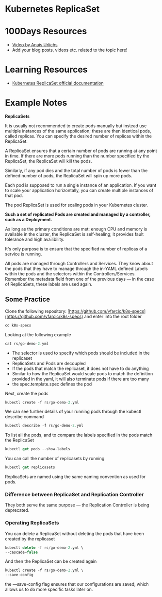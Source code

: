 # Kubernetes ReplicaSet

# 100Days Resources
- [Video by Anais Urlichs](https://youtu.be/TBkZaPDX7Us)
- Add your blog posts, videos etc. related to the topic here!

# Learning Resources
- [Kubernetes ReplicaSet official documentation](https://kubernetes.io/docs/concepts/workloads/controllers/replicaset/)

# Example Notes

**ReplicaSets**

It is usually not recommended to create pods manually but instead use multiple instances of the same application; these are then identical pods, called replicas. You can specify the desired number of replicas within the ReplicaSet.

A ReplicaSet ensures that a certain number of pods are running at any point in time. If there are more pods running than the number specified by the ReplicaSet, the ReplicaSet will kill the pods.

Similarly, if any pod dies and the total number of pods is fewer than the defined number of pods, the ReplicaSet will spin up more pods.

Each pod is supposed to run a single instance of an application. If you want to scale your application horizontally, you can create multiple instances of that pod.

The pod ReplicaSet is used for scaling pods in your Kubernetes cluster.

**Such a set of replicated Pods are created and managed by a controller, such as a Deployment.**

As long as the primary conditions are met: enough CPU and memory is available in the cluster, the ReplicaSet is self-healing; it provides fault tolerance and high availibility.

It's only purpose is to ensure that the specified number of replicas of a service is running.

All pods are managed through Controllers and Services. They know about the pods that they have to manage through the in-YAML defined Labels within the pods and the selectors within the Controllers/Services. Remember the metadata field from one of the previous days — in the case of ReplicaSets, these labels are used again.

## Some Practice

Clone the following repository: [https://github.com/vfarcic/k8s-specs](https://github.com/vfarcic/k8s-specs) and enter into the root folder

```jsx
cd k8s-specs
```

Looking at the following example

```jsx
cat rs/go-demo-2.yml
```

- The selector is used to specify which pods should be included in the replicaset
- ReplicaSets and Pods are decoupled
- If the pods that match the replicaset, it does not have to do anything
- Similar to how the ReplicaSet would scale pods to match the definition provided in the yaml, it will also terminate pods if there are too many
- the spec.template.spec defines the pod

Next, create the pods

```jsx
kubectl create -f rs/go-demo-2.yml
```

We can see further details of your running pods through the kubectl describe command

```jsx
kubectl describe -f rs/go-demo-2.yml
```

To list all the pods, and to compare the labels specified in the pods match the ReplicaSet

```jsx
kubectl get pods --show-labels
```

You can call the number of replicasets by running

```jsx
kubectl get replicasets
```

ReplicaSets are named using the same naming convention as used for pods.

### Difference between ReplicaSet and Replication Controller

They both serve the same purpose — the Replication Controller is being deprecated.

### Operating ReplicaSets

You can delete a ReplicaSet without deleting the pods that have been created by the replicaset

```jsx
kubectl delete -f rs/go-demo-2.yml \
--cascade=false
```

And then the ReplicaSet can be created again

```jsx
kubectl create -f rs/go-demo-2.yml \
--save-config
```

the —save-config flag ensures that our configurations are saved, which allows us to do more specific tasks later on.